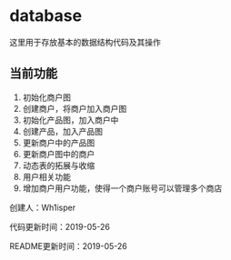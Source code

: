 # database #

这里用于存放基本的数据结构代码及其操作

## 当前功能 ##

1. 初始化商户图 
2. 创建商户，将商户加入商户图
3. 初始化产品图，加入商户中
4. 创建产品，加入产品图
5. 更新商户中的产品图
6. 更新商户图中的商户
7. 动态表的拓展与收缩
8. 用户相关功能
9. 增加商户用户功能，使得一个商户账号可以管理多个商店

创建人：Wh1isper

代码更新时间：2019-05-26

README更新时间：2019-05-26